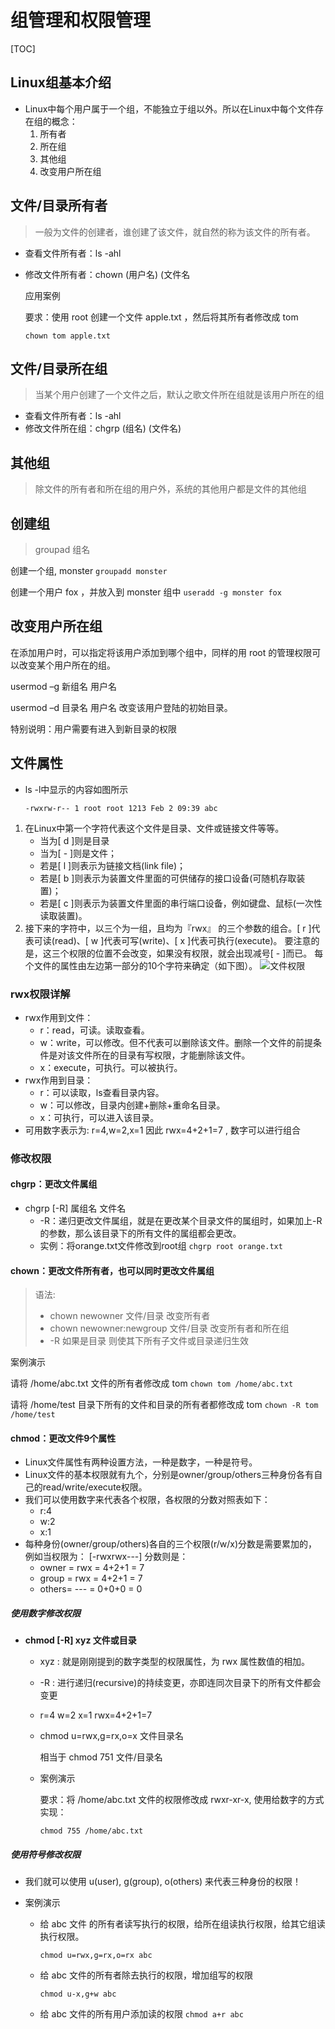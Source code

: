# 组管理和权限管理

[TOC]



## Linux组基本介绍

* Linux中每个用户属于一个组，不能独立于组以外。所以在Linux中每个文件存在组的概念：
  1. 所有者
  2. 所在组
  3. 其他组
  4. 改变用户所在组

## 文件/目录所有者

> 一般为文件的创建者，谁创建了该文件，就自然的称为该文件的所有者。

* 查看文件所有者：ls -ahl

* 修改文件所有者：chown (用户名) (文件名

  应用案例 

  要求：使用 root 创建一个文件 apple.txt ，然后将其所有者修改成 tom 

  `chown tom apple.txt`



## 文件/目录所在组

> 当某个用户创建了一个文件之后，默认之歌文件所在组就是该用户所在的组

* 查看文件所有者：ls -ahl
* 修改文件所在组：chgrp (组名) (文件名)



## 其他组

> 除文件的所有者和所在组的用户外，系统的其他用户都是文件的其他组



## 创建组

> groupad 组名

创建一个组, monster `groupadd monster `

创建一个用户 fox ，并放入到 monster 组中  `useradd -g monster fox`



## 改变用户所在组

在添加用户时，可以指定将该用户添加到哪个组中，同样的用 root 的管理权限可以改变某个用户所在的组。

usermod –g 新组名 用户名 

usermod –d 目录名 用户名 改变该用户登陆的初始目录。

特别说明：用户需要有进入到新目录的权限



## 文件属性

* ls -l中显示的内容如图所示

  ```
  -rwxrw-r-- 1 root root 1213 Feb 2 09:39 abc
  ```

  

1. 在Linux中第一个字符代表这个文件是目录、文件或链接文件等等。
   * 当为[ d ]则是目录
   * 当为[ - ]则是文件；
   * 若是[ l ]则表示为链接文档(link file)；
   * 若是[ b ]则表示为装置文件里面的可供储存的接口设备(可随机存取装置)；
   * 若是[ c ]则表示为装置文件里面的串行端口设备，例如键盘、鼠标(一次性读取装置)。
2. 接下来的字符中，以三个为一组，且均为『rwx』 的三个参数的组合。[ r ]代表可读(read)、[ w ]代表可写(write)、[ x ]代表可执行(execute)。 要注意的是，这三个权限的位置不会改变，如果没有权限，就会出现减号[ - ]而已。
   每个文件的属性由左边第一部分的10个字符来确定（如下图）。
    ![文件权限](E:\note\linux\学习笔记\图片\3.6文件权限.png)



### rwx权限详解

* rwx作用到文件：
  * r：read，可读。读取查看。
  * w：write，可以修改。但不代表可以删除该文件。删除一个文件的前提条件是对该文件所在的目录有写权限，才能删除该文件。
  * x：execute，可执行。可以被执行。
* rwx作用到目录：
  * r：可以读取，ls查看目录内容。
  * w：可以修改，目录内创建+删除+重命名目录。
  * x：可执行，可以进入该目录。
* 可用数字表示为: r=4,w=2,x=1 因此 rwx=4+2+1=7 , 数字可以进行组合



### 修改权限

#### chgrp：更改文件属组

* chgrp [-R] 属组名 文件名
  * -R：递归更改文件属组，就是在更改某个目录文件的属组时，如果加上-R的参数，那么该目录下的所有文件的属组都会更改。
  * 实例：将orange.txt文件修改到root组 `chgrp root orange.txt `



#### chown：更改文件所有者，也可以同时更改文件属组

> 语法:
>
> * chown newowner 文件/目录 改变所有者 
> * chown newowner:newgroup 文件/目录 改变所有者和所在组 
> * -R 如果是目录 则使其下所有子文件或目录递归生效

案例演示 

请将 /home/abc.txt 文件的所有者修改成 tom `chown tom /home/abc.txt `

请将 /home/test 目录下所有的文件和目录的所有者都修改成 tom `chown -R tom /home/test`





#### chmod：更改文件9个属性

* Linux文件属性有两种设置方法，一种是数字，一种是符号。
* Linux文件的基本权限就有九个，分别是owner/group/others三种身份各有自己的read/write/execute权限。
* 我们可以使用数字来代表各个权限，各权限的分数对照表如下：
  * r:4
  * w:2
  * x:1
* 每种身份(owner/group/others)各自的三个权限(r/w/x)分数是需要累加的，例如当权限为： [-rwxrwx---] 分数则是：
  * owner = rwx = 4+2+1 = 7
  * group = rwx = 4+2+1 = 7
  * others= --- = 0+0+0 = 0

##### 使用数字修改权限

* **chmod [-R] xyz 文件或目录**

  * xyz : 就是刚刚提到的数字类型的权限属性，为 rwx 属性数值的相加。

  * -R : 进行递归(recursive)的持续变更，亦即连同次目录下的所有文件都会变更

  * r=4 w=2 x=1 rwx=4+2+1=7 

  * chmod u=rwx,g=rx,o=x 文件目录名 

    相当于 chmod 751 文件/目录名

  * 案例演示 

    要求：将 /home/abc.txt 文件的权限修改成 rwxr-xr-x, 使用给数字的方式实现：

    `chmod 755 /home/abc.txt`



##### 使用符号修改权限

* 我们就可以使用 u(user), g(group), o(others) 来代表三种身份的权限！

* 案例演示 

  - 给 abc 文件 的所有者读写执行的权限，给所在组读执行权限，给其它组读执行权限。

    `chmod u=rwx,g=rx,o=rx abc `

  - 给 abc 文件的所有者除去执行的权限，增加组写的权限 

    `chmod u-x,g+w abc `

  - 给 abc 文件的所有用户添加读的权限 
    `chmod a+r abc`

  

  

  
